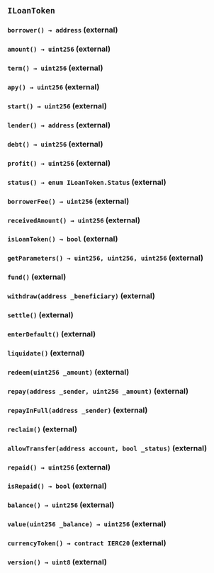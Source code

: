 ## `ILoanToken`






### `borrower() → address` (external)





### `amount() → uint256` (external)





### `term() → uint256` (external)





### `apy() → uint256` (external)





### `start() → uint256` (external)





### `lender() → address` (external)





### `debt() → uint256` (external)





### `profit() → uint256` (external)





### `status() → enum ILoanToken.Status` (external)





### `borrowerFee() → uint256` (external)





### `receivedAmount() → uint256` (external)





### `isLoanToken() → bool` (external)





### `getParameters() → uint256, uint256, uint256` (external)





### `fund()` (external)





### `withdraw(address _beneficiary)` (external)





### `settle()` (external)





### `enterDefault()` (external)





### `liquidate()` (external)





### `redeem(uint256 _amount)` (external)





### `repay(address _sender, uint256 _amount)` (external)





### `repayInFull(address _sender)` (external)





### `reclaim()` (external)





### `allowTransfer(address account, bool _status)` (external)





### `repaid() → uint256` (external)





### `isRepaid() → bool` (external)





### `balance() → uint256` (external)





### `value(uint256 _balance) → uint256` (external)





### `currencyToken() → contract IERC20` (external)





### `version() → uint8` (external)






